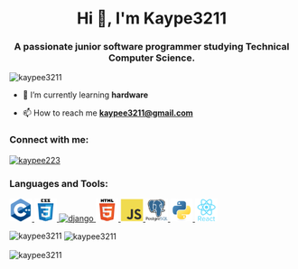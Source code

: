 <h1 align="center">Hi 👋, I'm Kaype3211</h1>
<h3 align="center">A passionate junior software programmer studying Technical Computer Science.</h3>

<p align="left"> <img src="https://komarev.com/ghpvc/?username=kaypee3211&label=Profile%20views&color=0e75b6&style=flat" alt="kaypee3211" /> </p>

- 🌱 I’m currently learning **hardware**

- 📫 How to reach me **kaypee3211@gmail.com**

<h3 align="left">Connect with me:</h3>
<p align="left">
<a href="https://www.leetcode.com/kaypee223" target="blank"><img align="center" src="https://raw.githubusercontent.com/rahuldkjain/github-profile-readme-generator/master/src/images/icons/Social/leet-code.svg" alt="kaypee223" height="30" width="40" /></a>
</p>

<h3 align="left">Languages and Tools:</h3>
<p align="left"> <a href="https://www.w3schools.com/cpp/" target="_blank" rel="noreferrer"> <img src="https://raw.githubusercontent.com/devicons/devicon/master/icons/cplusplus/cplusplus-original.svg" alt="cplusplus" width="40" height="40"/> </a> <a href="https://www.w3schools.com/css/" target="_blank" rel="noreferrer"> <img src="https://raw.githubusercontent.com/devicons/devicon/master/icons/css3/css3-original-wordmark.svg" alt="css3" width="40" height="40"/> </a> <a href="https://www.djangoproject.com/" target="_blank" rel="noreferrer"> <img src="https://cdn.worldvectorlogo.com/logos/django.svg" alt="django" width="40" height="40"/> </a> <a href="https://www.w3.org/html/" target="_blank" rel="noreferrer"> <img src="https://raw.githubusercontent.com/devicons/devicon/master/icons/html5/html5-original-wordmark.svg" alt="html5" width="40" height="40"/> </a> <a href="https://developer.mozilla.org/en-US/docs/Web/JavaScript" target="_blank" rel="noreferrer"> <img src="https://raw.githubusercontent.com/devicons/devicon/master/icons/javascript/javascript-original.svg" alt="javascript" width="40" height="40"/> </a> <a href="https://www.postgresql.org" target="_blank" rel="noreferrer"> <img src="https://raw.githubusercontent.com/devicons/devicon/master/icons/postgresql/postgresql-original-wordmark.svg" alt="postgresql" width="40" height="40"/> </a> <a href="https://www.python.org" target="_blank" rel="noreferrer"> <img src="https://raw.githubusercontent.com/devicons/devicon/master/icons/python/python-original.svg" alt="python" width="40" height="40"/> </a> <a href="https://reactjs.org/" target="_blank" rel="noreferrer"> <img src="https://raw.githubusercontent.com/devicons/devicon/master/icons/react/react-original-wordmark.svg" alt="react" width="40" height="40"/> </a> </p>

<p><img align="left" src="https://github-readme-stats.vercel.app/api/top-langs?username=kaypee3211&show_icons=true&locale=en&layout=compact" alt="kaypee3211" /></p>

<p>&nbsp;<img align="center" src="https://github-readme-stats.vercel.app/api?username=kaypee3211&show_icons=true&locale=en" alt="kaypee3211" /></p>

<p><img align="center" src="https://github-readme-streak-stats.herokuapp.com/?user=kaypee3211&" alt="kaypee3211" /></p>
